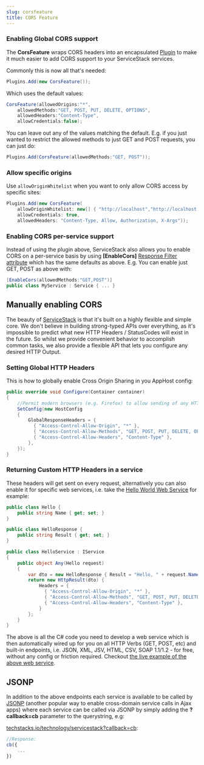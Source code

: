 ```yaml
---
slug: corsfeature
title: CORS Feature
---
```


### Enabling Global CORS support

The **CorsFeature** wraps CORS headers into an encapsulated [Plugin][1] to make it much easier to add CORS support to your ServiceStack services. 

Commonly this is now all that's needed:

```csharp
Plugins.Add(new CorsFeature());
```

Which uses the default values:

```csharp
CorsFeature(allowedOrigins:"*", 
    allowedMethods:"GET, POST, PUT, DELETE, OPTIONS", 
    allowedHeaders:"Content-Type", 
    allowCredentials:false);
```

You can leave out any of the values matching the default. E.g. if you just wanted to restrict the allowed methods to just GET and POST requests, you can just do:

```csharp
Plugins.Add(CorsFeature(allowedMethods:"GET, POST"));
```

### Allow specific origins

Use `allowOriginWhitelist` when you want to only allow CORS access by specific sites:

```csharp
Plugins.Add(new CorsFeature(
    allowOriginWhitelist: new[] { "http://localhost","http://localhost:5000","http://run.plnkr.co" },
    allowCredentials: true,
    allowedHeaders: "Content-Type, Allow, Authorization, X-Args"));
```

### Enabling CORS per-service support

Instead of using the plugin above, ServiceStack also allows you to enable CORS on a per-service basis by using **[EnableCors]** [Response Filter attribute][2] which has the same defaults as above. E.g. You can enable just GET, POST as above with:

```csharp
[EnableCors(allowedMethods:"GET,POST")]
public class MyService : Service { ... }
```

## Manually enabling CORS

The beauty of [ServiceStack][3] is that it's built on a highly flexible and simple core. We don't believe in building strong-typed APIs over everything, as it's impossible to predict what new HTTP Headers / StatusCodes will exist in the future. So whilst we provide convenient behavior to accomplish common tasks, we also provide a flexible API that lets you configure any desired HTTP Output. 

### Setting Global HTTP Headers

This is how to globally enable Cross Origin Sharing in you AppHost config:

```csharp
public override void Configure(Container container)
{
    //Permit modern browsers (e.g. Firefox) to allow sending of any HTTP Method
    SetConfig(new HostConfig 
    {
        GlobalResponseHeaders = {
          { "Access-Control-Allow-Origin", "*" },
          { "Access-Control-Allow-Methods", "GET, POST, PUT, DELETE, OPTIONS" },
          { "Access-Control-Allow-Headers", "Content-Type" },
        },
    });
}
```

### Returning Custom HTTP Headers in a service

These headers will get sent on every request, alternatively you can also enable it for specific web services, i.e. take the [Hello World Web Service][4] for example:

```csharp
public class Hello {
    public string Name { get; set; }
}

public class HelloResponse {
    public string Result { get; set; }
}

public class HelloService : IService 
{
    public object Any(Hello request)
    {
        var dto = new HelloResponse { Result = "Hello, " + request.Name };
        return new HttpResult(dto) {
            Headers = {
              { "Access-Control-Allow-Origin", "*" },
              { "Access-Control-Allow-Methods", "GET, POST, PUT, DELETE" } 
              { "Access-Control-Allow-Headers", "Content-Type" }, 
            }
        };
    }
}
```

The above is all the C# code you need to develop a web service which is then automatically wired up for you on all HTTP Verbs (GET, POST, etc) and built-in endpoints, i.e. JSON, XML, JSV, HTML, CSV, SOAP 1.1/1.2 - for free, without any config or friction required. Checkout  [the live example of the above web service][5].

## JSONP

In addition to the above endpoints each service is available to be called by [JSONP](https://en.wikipedia.org/wiki/JSONP) (another popular way to enable cross-domain service calls in Ajax apps) where each service can be called via JSONP by simply adding the **?callback=cb** parameter to the querystring, e.g:

[techstacks.io/technology/servicestack?callback=cb](https://techstacks.io/technology/servicestack?callback=cb):

```js
//Response:
cb({ 
    ... 
})
```

  [1]: /plugins
  [2]: /filter-attributes
  [3]: http://www.servicestack.net
  [4]: http://www.servicestack.net/ServiceStack.Hello/
  [5]: http://www.servicestack.net/ServiceStack.Hello/
  [6]: http://stackoverflow.com/questions/6245616/does-servicestack-support-binary-responses
  [7]: http://www.servicestack.net/benchmarks/